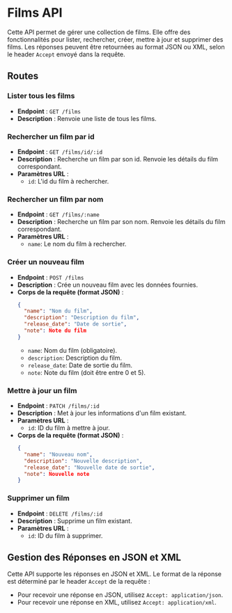 # Films API

Cette API permet de gérer une collection de films. Elle offre des fonctionnalités pour lister, rechercher, créer, mettre à jour et supprimer des films. Les réponses peuvent être retournées au format JSON ou XML, selon le header `Accept` envoyé dans la requête.

## Routes

### Lister tous les films

- **Endpoint** : `GET /films`
- **Description** : Renvoie une liste de tous les films.

### Rechercher un film par id

- **Endpoint** : `GET /films/id/:id`
- **Description** : Recherche un film par son id. Renvoie les détails du film correspondant.
- **Paramètres URL** :
  - `id`: L'id du film à rechercher.

### Rechercher un film par nom

- **Endpoint** : `GET /films/:name`
- **Description** : Recherche un film par son nom. Renvoie les détails du film correspondant.
- **Paramètres URL** :
    - `name`: Le nom du film à rechercher.

### Créer un nouveau film

- **Endpoint** : `POST /films`
- **Description** : Crée un nouveau film avec les données fournies.
- **Corps de la requête (format JSON)** :
  ```json
  {
    "name": "Nom du film",
    "description": "Description du film",
    "release_date": "Date de sortie",
    "note": Note du film
  }
  ```
    - `name`: Nom du film (obligatoire).
    - `description`: Description du film.
    - `release_date`: Date de sortie du film.
    - `note`: Note du film (doit être entre 0 et 5).

### Mettre à jour un film

- **Endpoint** : `PATCH /films/:id`
- **Description** : Met à jour les informations d'un film existant.
- **Paramètres URL** :
    - `id`: ID du film à mettre à jour.
- **Corps de la requête (format JSON)** :
  ```json
  {
    "name": "Nouveau nom",
    "description": "Nouvelle description",
    "release_date": "Nouvelle date de sortie",
    "note": Nouvelle note
  }
  ```

### Supprimer un film

- **Endpoint** : `DELETE /films/:id`
- **Description** : Supprime un film existant.
- **Paramètres URL** :
    - `id`: ID du film à supprimer.

## Gestion des Réponses en JSON et XML

Cette API supporte les réponses en JSON et XML. Le format de la réponse est déterminé par le header `Accept` de la requête :

- Pour recevoir une réponse en JSON, utilisez `Accept: application/json`.
- Pour recevoir une réponse en XML, utilisez `Accept: application/xml`.